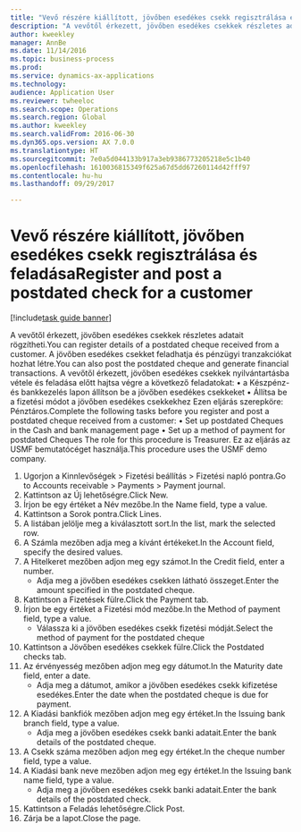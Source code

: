 ```yaml
--- 
title: "Vevő részére kiállított, jövőben esedékes csekk regisztrálása és feladása"
description: "A vevőtől érkezett, jövőben esedékes csekkek részletes adatait rögzítheti."
author: kweekley
manager: AnnBe
ms.date: 11/14/2016
ms.topic: business-process
ms.prod: 
ms.service: dynamics-ax-applications
ms.technology: 
audience: Application User
ms.reviewer: twheeloc
ms.search.scope: Operations
ms.search.region: Global
ms.author: kweekley
ms.search.validFrom: 2016-06-30
ms.dyn365.ops.version: AX 7.0.0
ms.translationtype: HT
ms.sourcegitcommit: 7e0a5d044133b917a3eb9386773205218e5c1b40
ms.openlocfilehash: 1610036815349f625a67d5dd67260114d42fff97
ms.contentlocale: hu-hu
ms.lasthandoff: 09/29/2017

---
```

# <a name="register-and-post-a-postdated-check-for-a-customer"></a><span data-ttu-id="ff9a5-103">Vevő részére kiállított, jövőben esedékes csekk regisztrálása és feladása</span><span class="sxs-lookup"><span data-stu-id="ff9a5-103">Register and post a postdated check for a customer</span></span>

[!include[task guide banner](../../includes/task-guide-banner.md)]

<span data-ttu-id="ff9a5-104">A vevőtől érkezett, jövőben esedékes csekkek részletes adatait rögzítheti.</span><span class="sxs-lookup"><span data-stu-id="ff9a5-104">You can register details of a postdated cheque received from a customer.</span></span> <span data-ttu-id="ff9a5-105">A jövőben esedékes csekket feladhatja és pénzügyi tranzakciókat hozhat létre.</span><span class="sxs-lookup"><span data-stu-id="ff9a5-105">You can also post the postdated cheque and generate financial transactions.</span></span>   <span data-ttu-id="ff9a5-106">A vevőtől érkezett, jövőben esedékes csekkek nyilvántartásba vétele és feladása előtt hajtsa végre a következő feladatokat: • a Készpénz- és bankkezelés lapon állítson be a jövőben esedékes csekkeket • Állítsa be a fizetési módot a jövőben esedékes csekkekhez Ezen eljárás szerepköre: Pénztáros.</span><span class="sxs-lookup"><span data-stu-id="ff9a5-106">Complete the following tasks before you register and post a postdated cheque received from a customer:   • Set up postdated Cheques in the Cash and bank management page • Set up a method of payment for postdated Cheques   The role for this procedure is Treasurer.</span></span> <span data-ttu-id="ff9a5-107">Ez az eljárás az USMF bemutatócéget használja.</span><span class="sxs-lookup"><span data-stu-id="ff9a5-107">This procedure uses the USMF demo company.</span></span>

1. <span data-ttu-id="ff9a5-108">Ugorjon a Kinnlevőségek > Fizetési beállítás > Fizetési napló pontra.</span><span class="sxs-lookup"><span data-stu-id="ff9a5-108">Go to Accounts receivable > Payments > Payment journal.</span></span>
2. <span data-ttu-id="ff9a5-109">Kattintson az Új lehetőségre.</span><span class="sxs-lookup"><span data-stu-id="ff9a5-109">Click New.</span></span>
3. <span data-ttu-id="ff9a5-110">Írjon be egy értéket a Név mezőbe.</span><span class="sxs-lookup"><span data-stu-id="ff9a5-110">In the Name field, type a value.</span></span>
4. <span data-ttu-id="ff9a5-111">Kattintson a Sorok pontra.</span><span class="sxs-lookup"><span data-stu-id="ff9a5-111">Click Lines.</span></span>
5. <span data-ttu-id="ff9a5-112">A listában jelölje meg a kiválasztott sort.</span><span class="sxs-lookup"><span data-stu-id="ff9a5-112">In the list, mark the selected row.</span></span>
6. <span data-ttu-id="ff9a5-113">A Számla mezőben adja meg a kívánt értékeket.</span><span class="sxs-lookup"><span data-stu-id="ff9a5-113">In the Account field, specify the desired values.</span></span>
7. <span data-ttu-id="ff9a5-114">A Hitelkeret mezőben adjon meg egy számot.</span><span class="sxs-lookup"><span data-stu-id="ff9a5-114">In the Credit field, enter a number.</span></span>
    * <span data-ttu-id="ff9a5-115">Adja meg a jövőben esedékes csekken látható összeget.</span><span class="sxs-lookup"><span data-stu-id="ff9a5-115">Enter the amount specified in the postdated cheque.</span></span>  
8. <span data-ttu-id="ff9a5-116">Kattintson a Fizetések fülre.</span><span class="sxs-lookup"><span data-stu-id="ff9a5-116">Click the Payment tab.</span></span>
9. <span data-ttu-id="ff9a5-117">Írjon be egy értéket a Fizetési mód mezőbe.</span><span class="sxs-lookup"><span data-stu-id="ff9a5-117">In the Method of payment field, type a value.</span></span>
    * <span data-ttu-id="ff9a5-118">Válassza ki a jövőben esedékes csekk fizetési módját.</span><span class="sxs-lookup"><span data-stu-id="ff9a5-118">Select the method of payment for the postdated cheque</span></span>  
10. <span data-ttu-id="ff9a5-119">Kattintson a Jövőben esedékes csekkek fülre.</span><span class="sxs-lookup"><span data-stu-id="ff9a5-119">Click the Postdated checks tab.</span></span>
11. <span data-ttu-id="ff9a5-120">Az érvényesség mezőben adjon meg egy dátumot.</span><span class="sxs-lookup"><span data-stu-id="ff9a5-120">In the Maturity date field, enter a date.</span></span>
    * <span data-ttu-id="ff9a5-121">Adja meg a dátumot, amikor a jövőben esedékes csekk kifizetése esedékes.</span><span class="sxs-lookup"><span data-stu-id="ff9a5-121">Enter the date when the postdated cheque is due for payment.</span></span>  
12. <span data-ttu-id="ff9a5-122">A Kiadási bankfiók mezőben adjon meg egy értéket.</span><span class="sxs-lookup"><span data-stu-id="ff9a5-122">In the Issuing bank branch field, type a value.</span></span>
    * <span data-ttu-id="ff9a5-123">Adja meg a jövőben esedékes csekk banki adatait.</span><span class="sxs-lookup"><span data-stu-id="ff9a5-123">Enter the bank details of the postdated cheque.</span></span>  
13. <span data-ttu-id="ff9a5-124">A Csekk száma mezőben adjon meg egy értéket.</span><span class="sxs-lookup"><span data-stu-id="ff9a5-124">In the cheque number field, type a value.</span></span>
14. <span data-ttu-id="ff9a5-125">A Kiadási bank neve mezőben adjon meg egy értéket.</span><span class="sxs-lookup"><span data-stu-id="ff9a5-125">In the Issuing bank name field, type a value.</span></span>
    * <span data-ttu-id="ff9a5-126">Adja meg a jövőben esedékes csekk banki adatait.</span><span class="sxs-lookup"><span data-stu-id="ff9a5-126">Enter the bank details of the postdated check.</span></span>  
15. <span data-ttu-id="ff9a5-127">Kattintson a Feladás lehetőségre.</span><span class="sxs-lookup"><span data-stu-id="ff9a5-127">Click Post.</span></span>
16. <span data-ttu-id="ff9a5-128">Zárja be a lapot.</span><span class="sxs-lookup"><span data-stu-id="ff9a5-128">Close the page.</span></span>



